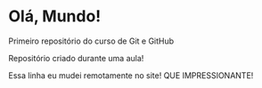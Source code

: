 # Olá, Mundo!
 Primeiro repositório do curso de Git e GitHub

Repositório criado durante uma aula!

Essa linha eu mudei remotamente no site! QUE IMPRESSIONANTE!

